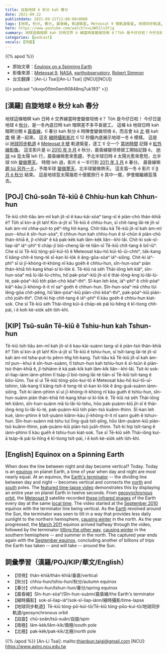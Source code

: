 ```yaml
---
title: 自旋地球 ê 秋分 kah 春分
date: 2021-09-22
publishdate: 2021-09-22T12:00:00+0800
tags: [地球, 秋分, 春分, 晨昏線, 軌道衛星, Meteosat 9 號軌道衛星, 地球同步軌道, 南半球, 北半球]
hero: https://www.youtube.com/watch?v=LUW51lvIFjg
summary: 地球這條暗暝 kah 日時交界 ê 線當時會變做坦徛 ê？To̍h 是今仔日啦！今仔日是地球 ê 秋分，是一冬內底日時 kah 暗暝差不多平長 ê 時陣。
categories: [podcast]
vocals: [阿錕]
---
```


{{% apod %}}

- 原始文章：[Equinox on a Spinning Earth](https://apod.nasa.gov/apod/ap210922.html)
- 影像來源：[Meteosat 9](https://www.eumetsat.int/our-satellites/meteosat-series), [NASA](https://www.nasa.gov/), [earthobservatory](https://earthobservatory.nasa.gov/), [Robert Simmon](https://www.nasa.gov/centers/goddard/about/people/RSimmon.html)
- 台文翻譯：[An-Li Tsai][An-Li Tsai] ([NCU][NCU])

{{< podcast "ckvqv05tm0em90848nq7uk193" >}}

## [漢羅] 自旋地球 ê 秋分 kah 春分
地球這條暗暝 kah 日時 ê 交界線當時會變做坦徛 ê？
To̍h 是今仔日啦！
今仔日是地球 ê [秋分][equinox]，是一冬內底日時 kah 暗暝差不多平長彼工。
這條 kā 地球日時 kah 暗暝分開 ê [晨昏線][Earth's terminator]，tī 春分 kah 秋分 ê 時陣會變做坦徛 ê，而且會 kā [北][north] 極 kah [南][south] 極 連--起來。
這支 [縮時攝影影片][featured time-lapse video] tī 12 秒鐘內底展示地球一冬 ê 模樣。
這是 ùi [地球同步軌道][geosynchronous orbit] ê [Meteosat 9 號][Meteosat 9] 軌道衛星，逐工 tī 仝一个 [當地時間][local time] 記錄 ê [紅外線影像][these infrared images]。
這支影片是 ùi [2010 年 9 月][September 2010] ê 秋分，晨昏線變坦徛彼工開始記錄 ê。
[地球][Earth] ná 踅太陽 leh 行，晨昏線嘛愈來愈趨，予北半球日時 ê 太陽光愈來愈短，北半球 to̍h [變做寒天][causing winter 1]。
時間 leh 過，影片 ê 一半行到 [2011 年 3 月][March 2011] ê 春分。
晨昏線嘛 [趨 tùi 另外一爿][tilting the other way]，予南半球 [變做寒天][causing winter 2]，北半球變做熱天。
這支翕一冬 ê 影片 tī [9 月 ê 秋分][September equinox] 結束。
這是地球踅太陽幾若十億擺旅行 ê 其中一擺，伊會閣繼續踅落去。

## [POJ] Chū-soân Tē-kiû ê Chhiu-hun kah Chhun-hun
Tē-kiû chi̍t-tiâu àm-mî kah ji̍t-sî ê kau-kài-sòaⁿ tang-sî ē piàn-chò thán-khiā ê?
To̍h sī kin-á-ji̍t lah!
Kin-á-ji̍t sī Tē-kiû ê chhiu-hun, sī chi̍t-tang lāi-té ji̍t-sî kah àm-mî chha-put-to pêⁿ-tn̂g hit-kang.
Chit-tiâu kā Tē-kiû ji̍t-sî kah àm-mî pun--khui ê sîn-hun-sòaⁿ, tī chhun-hun kah chhiu-hun ê sî-chūn ē piàn-chò thán-khiā ê, jî-chhiáⁿ ē kā pak-ke̍k kah lâm-ke̍k liân--khí-lâi.
Chit-ki sok-sî-liap-iáⁿ iáⁿ-phìⁿ tī cha̍p-jī bió-cheng lāi-té tiān-sī Tē-kiû chi̍t-tang ê bô͘-iūⁿ.
Che sī ùi Tē-kiû tóng-pō͘-kúi-tō ê Meteosat kàu-hō kúi-tō-ūi-chhiⁿ, ta̍k-kang tī kâng-chi̍t-ê tong-tē sî-kan kì-lo̍k ê âng-gōa-sòaⁿ iáⁿ-siōng.
Chit-ki iáⁿ-phìⁿ sī ùi jī-khòng-it-khòng nî kàu goe̍h ê chhiu-hun, sîn-hun-sòaⁿ piàn thán-khiā hit-kang khai-sí kì-lo̍k ê.
Tē-kiû ná se̍h Thài-iông leh kiâⁿ, sîn-hun-sòaⁿ mā lú-lâi-lú-chhu, hō͘ pak-pòaⁿ-kiû ji̍t-sî ê thài-iông-kng lú-lâi-lú-té, pak-pòaⁿ-kiû to̍h piàn-chò kôaⁿ-thiⁿ.
Sî-kan leh kòe, iáⁿ-phìⁿ ê chi̍t-pòaⁿ kiâⁿ-kàu jī-khòng-it-it nî saⁿ goe̍h ê chhun-hun.
Sîn-hun-sòaⁿ mā chhu tùi lēng-gōa chit-pêng, hō͘ lâm-pòaⁿ-kiû piàn-chò kôaⁿ-thiⁿ, pak-pòaⁿ-kiû piàn-chò joa̍h-thiⁿ.
Chit-ki hip chi̍t-tang ê iáⁿ-phìⁿ tī kàu goe̍h ê chhiu-hun kiat-sok.
Che sī Tē-kiû se̍h Thài-iông kúi-ā cha̍p-ek pái lú-hêng ê kî-tiong chi̍t-pái, i ē koh kè-sio̍k se̍h lo̍h-khì.

## [KIP] Tsū-suân Tē-kiû ê Tshiu-hun kah Tshun-hun
Tē-kiû tsi̍t-tiâu àm-mî kah ji̍t-sî ê kau-kài-suànn tang-sî ē piàn-tsò thán-khiā ê?
To̍h sī kin-á-ji̍t lah!
Kin-á-ji̍t sī Tē-kiû ê tshiu-hun, sī tsi̍t-tang lāi-té ji̍t-sî kah àm-mî tsha-put-to pênn-tn̂g hit-kang.
Tsit-tiâu kā Tē-kiû ji̍t-sî kah àm-mî pun--khui ê sîn-hun-suànn, tī tshun-hun kah tshiu-hun ê sî-tsūn ē piàn-tsò thán-khiā ê, jî-tshiánn ē kā pak-ki̍k kah lâm-ki̍k liân--khí-lâi.
Tsit-ki sok-sî-liap-iánn iánn-phìnn tī tsa̍p-jī bió-tsing lāi-té tiān-sī Tē-kiû tsi̍t-tang ê bôo-iūnn.
Tse sī uì Tē-kiû tóng-pōo-kuí-tō ê Meteosat kàu-hō kuí-tō-uī-tshinn, ta̍k-kang tī kâng-tsi̍t-ê tong-tē sî-kan kì-lo̍k ê âng-guā-suànn iánn-siōng.
Tsit-ki iánn-phìnn sī uì jī-khòng-it-khòng nî kàu gue̍h ê tshiu-hun, sîn-hun-suànn piàn thán-khiā hit-kang khai-sí kì-lo̍k ê.
Tē-kiû ná se̍h Thài-iông leh kiânn, sîn-hun-suànn mā lú-lâi-lú-tshu, hōo pak-puànn-kiû ji̍t-sî ê thài-iông-kng lú-lâi-lú-té, pak-puànn-kiû to̍h piàn-tsò kuânn-thinn.
Sî-kan leh kuè, iánn-phìnn ê tsi̍t-puànn kiânn-kàu jī-khòng-it-it nî sann gue̍h ê tshun-hun.
Sîn-hun-suànn mā tshu tuì līng-guā tsit-pîng, hōo lâm-puànn-kiû piàn-tsò kuânn-thinn, pak-puànn-kiû piàn-tsò jua̍h-thinn.
Tsit-ki hip tsi̍t-tang ê iánn-phìnn tī kàu gue̍h ê tshiu-hun kiat-sok.
Tse sī Tē-kiû se̍h Thài-iông kuí-ā tsa̍p-ik pái lú-hîng ê kî-tiong tsi̍t-pái, i ē koh kè-sio̍k se̍h lo̍h-khì.

## [English] Equinox on a Spinning Earth
When does the line between night and day become vertical?
Today.
Today is an [equinox][equinox] on planet Earth, a time of year when day and night are most nearly equal.
At an equinox, the [Earth's terminator][Earth's terminator] -- the dividing line between day and night -- becomes vertical and connects the [north][north] and [south][south] poles.
The [featured time-lapse video][featured time-lapse video] demonstrates this by displaying an entire year on planet Earth in twelve seconds.
From [geosynchronous orbit][geosynchronous orbit], the [Meteosat 9][Meteosat 9] satellite recorded [these infrared images][these infrared images] of the Earth every day at the same [local time][local time].
The video started at the [September 2010][September 2010] equinox with the terminator line being vertical.
As the [Earth][Earth] revolved around the Sun, the terminator was seen to tilt in a way that provides less daily sunlight to the northern hemisphere, [causing winter][causing winter 1] in the north.
As the year progressed, the [March 2011][March 2011] equinox arrived halfway through the video, followed by the terminator [tilting the other way][tilting the other way], [causing winter][causing winter 2] in the southern hemisphere -- and summer in the north.
The captured year ends again with the [September equinox][September equinox], concluding another of billions of trips the Earth has taken -- and will take -- around the Sun.

## 詞彙學習（漢羅/POJ/KIP/華文/English）
- 【坦徛】thán-khiā/thán-khiā/垂直/vertical
- 【秋分】chhiu-hun/tshiu-hun/秋分/autumn equinox
- 【春分】chhun-hun/tshun-hun/春分/spring equinox
- 【晨昏線】Sîn-hun-sòaⁿ/Sîn-hun-suànn/晨昏線/the Earth's terminator
- 【縮時攝影】sok-sî-liap-iáⁿ/sok-sî-liap-iánn/縮時攝影/time-lapse
- 【地球同步軌道】Tē-kiû tóng-pō͘-kúi-tō/Tē-kiû tóng-pōo-kuí-tō/地球同步軌道/geosynchronous orbit
- 【自旋】chū-soân/tsū-suân/自旋/spin
- 【南極】lâm-ke̍k/lâm-ki̍k/南極/south pole
- 【北極】pak-ke̍k/pak-ki̍k/北極/north pole


{{% /apod %}}
[An-Li Tsai]: mailto:thianbun.taigi@gmail.com
[NCU]: https://www.astro.ncu.edu.tw


[equinox]:https://en.wikipedia.org/wiki/Equinox
[Earth's terminator]:https://en.wikipedia.org/wiki/Terminator_(solar)
[north]:https://climatekids.nasa.gov/polar-temperatures/
[south]:https://apod.nasa.gov/apod/ap131211.html
[featured time-lapse video]:https://www.youtube.com/watch?v=LUW51lvIFjg
[geosynchronous orbit]:https://www.nasa.gov/audience/forstudents/postsecondary/features/geo_feature_prt.htm
[Meteosat 9]:https://en.wikipedia.org/wiki/Meteosat
[these infrared images]:https://earthobservatory.nasa.gov/IOTD/view.php?id=52248
[local time]:http://time.gov/
[September 2010]:http://apod.nasa.gov/apod/calendar/ca1009.html
[Earth]:https://solarsystem.nasa.gov/planets/earth/overview/
[causing winter 1]:https://spaceplace.nasa.gov/seasons/en/
[March 2011]:http://apod.nasa.gov/apod/calendar/ca1103.html
[tilting the other way]:https://media3.giphy.com/media/JOe1P4jUAhTKhPI787/giphy.gif
[causing winter 2]:http://www.universetoday.com/75843/why-are-there-seasons/
[September equinox]:https://apod.nasa.gov/apod/ap190923.html
